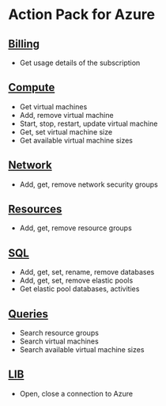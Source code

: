 # Action Pack for Azure

## [Billing](./Billing)

+ Get usage details of the subscription

## [Compute](./Compute)

+ Get virtual machines
+ Add, remove virtual machine
+ Start, stop, restart, update virtual machine
+ Get, set virtual machine size
+ Get available virtual machine sizes

## [Network](./Network)

+ Add, get, remove network security groups

## [Resources](./Resources)

+ Add, get, remove resource groups

## [SQL](./SQL)

+ Add, get, set, rename, remove databases
+ Add, get, set, remove elastic pools
+ Get elastic pool databases, activities

## [Queries](./_QUERY_)

+ Search resource groups
+ Search virtual machines
+ Search available virtual machine sizes

## [LIB](./_LIB__)

+ Open, close a connection to Azure